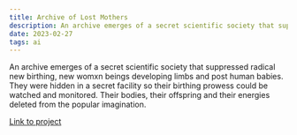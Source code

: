 ```yaml
---
title: Archive of Lost Mothers
description: An archive emerges of a secret scientific society that suppressed radical new birthing, new womxn beings developing limbs and post human babies. They were hidden in a secret facility so their birthing prowess could be watched and monitored. Their bodies, their offspring and their energies deleted from the popular imagination.
date: 2023-02-27
tags: ai
---
```

An archive emerges of a secret scientific society that suppressed radical new birthing, new womxn beings developing limbs and post human babies. They were hidden in a secret facility so their birthing prowess could be watched and monitored. Their bodies, their offspring and their energies deleted from the popular imagination.

[Link to project](https://archiveoflostmothers.in)

